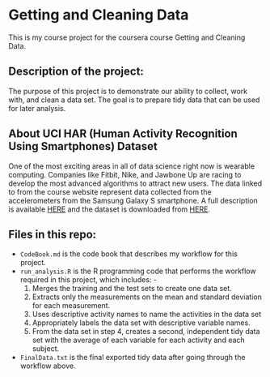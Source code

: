 # Getting and Cleaning Data
This is my course project for the coursera course Getting and Cleaning Data. 

## Description of the project:
The purpose of this project is to demonstrate our ability to collect, work with, and clean a data set. The goal is to prepare tidy data that can be used for later analysis. 

## About UCI HAR (Human Activity Recognition Using Smartphones) Dataset
One of the most exciting areas in all of data science right now is wearable computing. Companies like Fitbit, Nike, and Jawbone Up are racing to develop the most advanced algorithms to attract new users. The data linked to from the course website represent data collected from the accelerometers from the Samsung Galaxy S smartphone.
A full description is available [HERE](http://archive.ics.uci.edu/ml/datasets/Human+Activity+Recognition+Using+Smartphones) and the dataset is downloaded from [HERE](https://d396qusza40orc.cloudfront.net/getdata%2Fprojectfiles%2FUCI%20HAR%20Dataset.zip).

## Files in this repo:
* `CodeBook.md` is the code book that describes my workflow for this project.
* `run_analysis.R` is the R programming code that performs the workflow required in this project, which includes: -
  1. Merges the training and the test sets to create one data set.
  1. Extracts only the measurements on the mean and standard deviation for each measurement.
  1. Uses descriptive activity names to name the activities in the data set
  1. Appropriately labels the data set with descriptive variable names.
  1. From the data set in step 4, creates a second, independent tidy data set with the average of each variable for each activity and each subject.
* `FinalData.txt` is the final exported tidy data after going through the workflow above.

